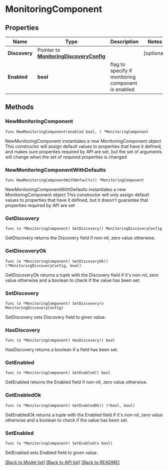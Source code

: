 # MonitoringComponent

## Properties

Name | Type | Description | Notes
------------ | ------------- | ------------- | -------------
**Discovery** | Pointer to [**MonitoringDiscoveryConfig**](MonitoringDiscoveryConfig.md) |  | [optional] 
**Enabled** | **bool** | flag to specify if monitoring component is enabled | 

## Methods

### NewMonitoringComponent

`func NewMonitoringComponent(enabled bool, ) *MonitoringComponent`

NewMonitoringComponent instantiates a new MonitoringComponent object
This constructor will assign default values to properties that have it defined,
and makes sure properties required by API are set, but the set of arguments
will change when the set of required properties is changed

### NewMonitoringComponentWithDefaults

`func NewMonitoringComponentWithDefaults() *MonitoringComponent`

NewMonitoringComponentWithDefaults instantiates a new MonitoringComponent object
This constructor will only assign default values to properties that have it defined,
but it doesn't guarantee that properties required by API are set

### GetDiscovery

`func (o *MonitoringComponent) GetDiscovery() MonitoringDiscoveryConfig`

GetDiscovery returns the Discovery field if non-nil, zero value otherwise.

### GetDiscoveryOk

`func (o *MonitoringComponent) GetDiscoveryOk() (*MonitoringDiscoveryConfig, bool)`

GetDiscoveryOk returns a tuple with the Discovery field if it's non-nil, zero value otherwise
and a boolean to check if the value has been set.

### SetDiscovery

`func (o *MonitoringComponent) SetDiscovery(v MonitoringDiscoveryConfig)`

SetDiscovery sets Discovery field to given value.

### HasDiscovery

`func (o *MonitoringComponent) HasDiscovery() bool`

HasDiscovery returns a boolean if a field has been set.

### GetEnabled

`func (o *MonitoringComponent) GetEnabled() bool`

GetEnabled returns the Enabled field if non-nil, zero value otherwise.

### GetEnabledOk

`func (o *MonitoringComponent) GetEnabledOk() (*bool, bool)`

GetEnabledOk returns a tuple with the Enabled field if it's non-nil, zero value otherwise
and a boolean to check if the value has been set.

### SetEnabled

`func (o *MonitoringComponent) SetEnabled(v bool)`

SetEnabled sets Enabled field to given value.



[[Back to Model list]](../README.md#documentation-for-models) [[Back to API list]](../README.md#documentation-for-api-endpoints) [[Back to README]](../README.md)


